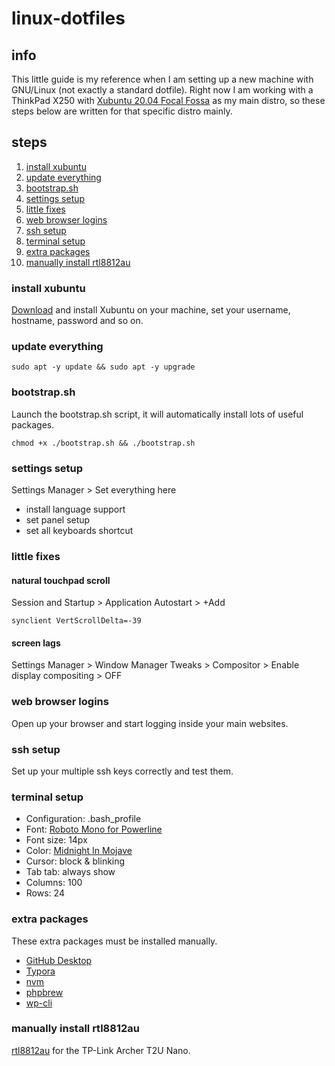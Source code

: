 # linux-dotfiles

## info

This little guide is my reference when I am setting up a new machine with GNU/Linux (not exactly a standard dotfile). Right now I am working with a ThinkPad X250 with [Xubuntu 20.04 Focal Fossa](https://xubuntu.org/release/20-04/) as my main distro, so these steps below are written for that specific distro mainly.

## steps

1. [install xubuntu](#install-xubuntu)
2. [update everything](#update-everything)
3. [bootstrap.sh](#bootstrapsh)
4. [settings setup](#settings-setup)
5. [little fixes](#little-fixes)
6. [web browser logins](#web-browser-logins)
7. [ssh setup](#ssh-setup)
8. [terminal setup](#terminal-setup)
9. [extra packages](#extra-packages)
10. [manually install rtl8812au](#manually-install-rtl8812au)

### install xubuntu

[Download](https://xubuntu.org/download/) and install Xubuntu on your machine, set your username, hostname, password and so on.

### update everything

```shell
sudo apt -y update && sudo apt -y upgrade
```

### bootstrap.sh

Launch the bootstrap.sh script, it will automatically install lots of useful packages.

```shell
chmod +x ./bootstrap.sh && ./bootstrap.sh
```

### settings setup

Settings Manager > Set everything here

* install language support
* set panel setup
* set all keyboards shortcut

### little fixes

#### natural touchpad scroll

Session and Startup > Application Autostart > +Add

```shell
synclient VertScrollDelta=-39
```

#### screen lags

Settings Manager > Window Manager Tweaks > Compositor > Enable display compositing > OFF

### web browser logins

Open up your browser and start logging inside your main websites.

### ssh setup

Set up your multiple ssh keys correctly and test them.

### terminal setup

* Configuration: .bash_profile
* Font: [Roboto Mono for Powerline](https://github.com/powerline/fonts)
* Font size: 14px
* Color: [Midnight In Mojave](https://github.com/mbadolato/iTerm2-Color-Schemes)
* Cursor: block & blinking
* Tab tab: always show
* Columns: 100
* Rows: 24

### extra packages

These extra packages must be installed manually.
* [GitHub Desktop](https://github.com/shiftkey/desktop)
* [Typora](https://typora.io)
* [nvm](https://github.com/nvm-sh/nvm)
* [phpbrew](https://github.com/phpbrew/phpbrew)
* [wp-cli](https://github.com/wp-cli/wp-cli)

### manually install rtl8812au

[rtl8812au](https://github.com/aircrack-ng/rtl8812au) for the TP-Link Archer T2U Nano.

